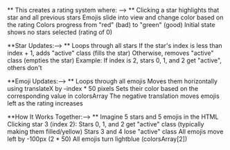 ** This creates a rating system where: --> **
    Clicking a star highlights that star and all previous stars
    Emojis slide into view and change color based on the rating
    Colors progress from "red" (bad) to "green" (good)
    Initial state shows no stars selected (rating of 0)


**Star Updates:--> **
Loops through all stars
    If the star's index is less than index + 1, adds "active" class (fills the star)
    Otherwise, removes "active" class (empties the star)
    Example: If index is 2, stars 0, 1, and 2 get "active", others don't

**Emoji Updates:--> **
Loops through all emojis
    Moves them horizontally using translateX by -index * 50 pixels
    Sets their color based on the corresponding value in colorsArray
    The negative translation moves emojis left as the rating increases

**How It Works Together:--> ** Imagine 5 stars and 5 emojis in the HTML
Clicking star 3 (index 2):
    Stars 0, 1, and 2 get "active" class (typically making them filled/yellow)
    Stars 3 and 4 lose "active" class
    All emojis move left by -100px (2 * 50)
    All emojis turn lightblue (colorsArray[2])

